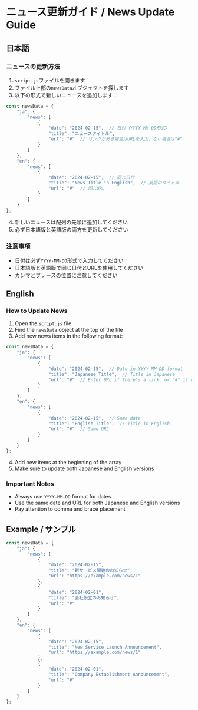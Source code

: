 # ニュース更新ガイド / News Update Guide

## 日本語

### ニュースの更新方法

1. `script.js`ファイルを開きます
2. ファイル上部の`newsData`オブジェクトを探します
3. 以下の形式で新しいニュースを追加します：

```javascript
const newsData = {
    "ja": {
        "news": [
            {
                "date": "2024-02-15",  // 日付（YYYY-MM-DD形式）
                "title": "ニュースタイトル",
                "url": "#"  // リンクがある場合はURLを入力、ない場合は"#"
            }
        ]
    },
    "en": {
        "news": [
            {
                "date": "2024-02-15",  // 同じ日付
                "title": "News Title in English",  // 英語のタイトル
                "url": "#"  // 同じURL
            }
        ]
    }
};
```

4. 新しいニュースは配列の先頭に追加してください
5. 必ず日本語版と英語版の両方を更新してください

### 注意事項
- 日付は必ず`YYYY-MM-DD`形式で入力してください
- 日本語版と英語版で同じ日付とURLを使用してください
- カンマとブレースの位置に注意してください

## English

### How to Update News

1. Open the `script.js` file
2. Find the `newsData` object at the top of the file
3. Add new news items in the following format:

```javascript
const newsData = {
    "ja": {
        "news": [
            {
                "date": "2024-02-15",  // Date in YYYY-MM-DD format
                "title": "Japanese Title",  // Title in Japanese
                "url": "#"  // Enter URL if there's a link, or "#" if none
            }
        ]
    },
    "en": {
        "news": [
            {
                "date": "2024-02-15",  // Same date
                "title": "English Title",  // Title in English
                "url": "#"  // Same URL
            }
        ]
    }
};
```

4. Add new items at the beginning of the array
5. Make sure to update both Japanese and English versions

### Important Notes
- Always use `YYYY-MM-DD` format for dates
- Use the same date and URL for both Japanese and English versions
- Pay attention to comma and brace placement

## Example / サンプル

```javascript
const newsData = {
    "ja": {
        "news": [
            {
                "date": "2024-02-15",
                "title": "新サービス開始のお知らせ",
                "url": "https://example.com/news/1"
            },
            {
                "date": "2024-02-01",
                "title": "会社設立のお知らせ",
                "url": "#"
            }
        ]
    },
    "en": {
        "news": [
            {
                "date": "2024-02-15",
                "title": "New Service Launch Announcement",
                "url": "https://example.com/news/1"
            },
            {
                "date": "2024-02-01",
                "title": "Company Establishment Announcement",
                "url": "#"
            }
        ]
    }
};

